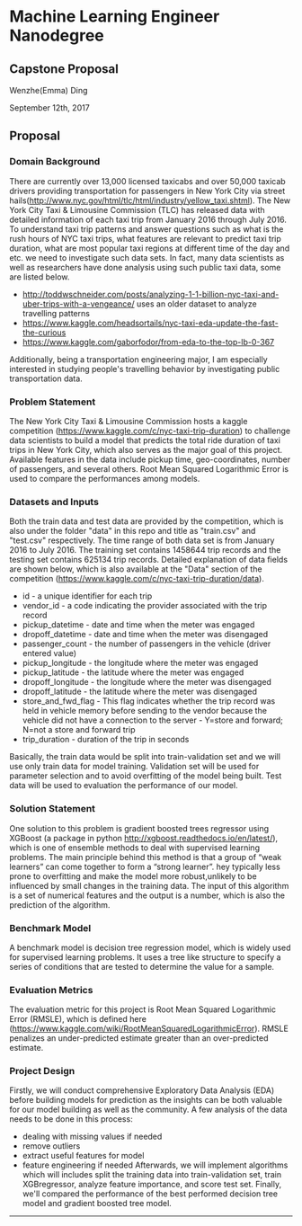 # Machine Learning Engineer Nanodegree
## Capstone Proposal  
Wenzhe(Emma) Ding

September 12th, 2017

## Proposal

### Domain Background

There are currently over 13,000 licensed taxicabs and over 50,000 taxicab drivers providing transportation for passengers in New York City via street hails(http://www.nyc.gov/html/tlc/html/industry/yellow_taxi.shtml). The New York City Taxi & Limousine Commission (TLC) has released data with detailed information of each taxi trip from January 2016 through July 2016. To understand taxi trip patterns and answer questions such as what is the rush hours of NYC taxi trips, what features are relevant to predict taxi trip duration, what are most popular taxi regions at different time of the day and etc. we need to investigate such data sets. In fact, many data scientists as well as researchers have done analysis using such public taxi data, some are listed below.
* http://toddwschneider.com/posts/analyzing-1-1-billion-nyc-taxi-and-uber-trips-with-a-vengeance/ uses an older dataset to analyze travelling patterns
* https://www.kaggle.com/headsortails/nyc-taxi-eda-update-the-fast-the-curious
* https://www.kaggle.com/gaborfodor/from-eda-to-the-top-lb-0-367

Additionally, being a transportation engineering major, I am especially interested in studying people's travelling behavior by investigating public transportation data. 

### Problem Statement

The New York City Taxi & Limousine Commission hosts a kaggle competition (https://www.kaggle.com/c/nyc-taxi-trip-duration) to challenge data scientists to build a model that predicts the total ride duration of taxi trips in New York City, which also serves as the major goal of this project. Available features in the data include pickup time, geo-coordinates, number of passengers, and several others. Root Mean Squared Logarithmic Error is used to compare the performances among models.

### Datasets and Inputs

Both the train data and test data are provided by the competition, which is also under the folder "data" in this repo and title as "train.csv" and "test.csv" respectively. The time range of both data set is from January 2016 to July 2016. The training set contains 1458644 trip records and the testing set contains 625134 trip records. Detailed explanation of data fields are shown below, which is also available at the "Data" section of the competition (https://www.kaggle.com/c/nyc-taxi-trip-duration/data). 

* id - a unique identifier for each trip
* vendor_id - a code indicating the provider associated with the trip record
* pickup_datetime - date and time when the meter was engaged
* dropoff_datetime - date and time when the meter was disengaged
* passenger_count - the number of passengers in the vehicle (driver entered value)
* pickup_longitude - the longitude where the meter was engaged
* pickup_latitude - the latitude where the meter was engaged
* dropoff_longitude - the longitude where the meter was disengaged
* dropoff_latitude - the latitude where the meter was disengaged
* store_and_fwd_flag - This flag indicates whether the trip record was held in vehicle memory before sending to the vendor because the vehicle did not have a connection to the server - Y=store and forward; N=not a store and forward trip
* trip_duration - duration of the trip in seconds

Basically, the train data would be split into train-validation set and we will use only train data for model training. Validation set will be used for parameter selection and to avoid overfitting of the model being built. Test data will be used to evaluation the performance of our model. 

### Solution Statement

One solution to this problem is gradient boosted trees regressor using XGBoost (a package in python http://xgboost.readthedocs.io/en/latest/), which is one of ensemble methods to deal with supervised learning problems. The main principle behind this method is that a group of “weak learners” can come together to form a “strong learner”. hey typically less prone to overfitting and make the model more robust,unlikely to be influenced by small changes in the training data. The input of this algorithm is a set of numerical features and the output is a number, which is also the prediction of the algorithm. 

### Benchmark Model

A benchmark model is decision tree regression model, which is widely used for supervised learning problems.  It uses a tree like structure to specify a series of conditions that are tested to determine the value for a sample. 

### Evaluation Metrics

The evaluation metric for this project is Root Mean Squared Logarithmic Error (RMSLE), which is defined here (https://www.kaggle.com/wiki/RootMeanSquaredLogarithmicError). RMSLE penalizes an under-predicted estimate greater than an over-predicted estimate.

### Project Design
Firstly, we will conduct comprehensive Exploratory Data Analysis (EDA) before building models for prediction as the insights can be both valuable for our model building as well as the community. A few analysis of the data needs to be done in this process:
* dealing with missing values if needed
* remove outliers
* extract useful features for model
* feature engineering if needed
Afterwards, we will implement algorithms which will includes split the training data into train-validation set, train XGBregressor, analyze feature importance, and score test set. 
Finally, we'll compared the performance of the best performed decision tree model and gradient boosted tree model.


-----------
